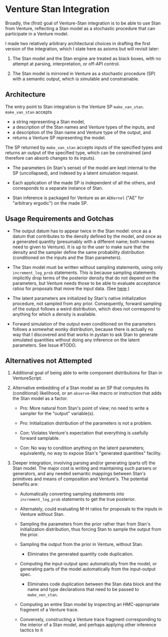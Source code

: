 Venture Stan Integration
========================

Broadly, the (first) goal of Venture-Stan integration is to be able to
use Stan from Venture, reflecting a Stan model as a stochastic
procedure that can participate in a Venture model.

I made two relatively arbitrary architectural choices in drafting the
first version of the integration, which I state here as axioms but
will revisit later:

1. The Stan model and the Stan engine are treated as black boxes, with
   no attempt at parsing, interpretation, or off-API control.

2. The Stan model is mirrored in Venture as a stochastic procedure (SP)
   with a semantic output, which is simulable and constrainable.

Architecture
------------

The entry point to Stan integration is the Venture SP `make_van_stan`.
`make_van_stan` accepts
- a string representing a Stan model,
- a description of the Stan names and Venture types of the inputs, and
- a description of the Stan name and Venture type of the output, and
- returns a Venture SP representing the model.

The SP returned by `make_van_stan` accepts inputs of the specified
types and returns an output of the specified type, which can be
constrained (and therefore can absorb changes to its inputs).

- The parameters (in Stan's sense) of the model are kept internal to
  the SP (uncollapsed), and indexed by a latent simulation request.

- Each application of the made SP is independent of all the others,
  and corresponds to a separate instance of Stan.

- Stan inference is packaged for Venture as an `AEKernel` ("AE" for
  "arbitrary ergodic") on the made SP.

Usage Requirements and Gotchas
------------------------------

- The output datum has to appear twice in the Stan model: once as a
  datum that contributes to the density defined by the model, and once
  as a generated quantity (presumably with a different name; both
  names need to given to Venture).  It is up to the user to make sure
  that the density and the sampler define the same probability
  distribution (conditioned on the inputs and the Stan parameters).

- The Stan model must be written without sampling statements, using
  only `increment_log_prob` statements.  This is because sampling
  statements implicitly drop terms of the posterior density that do
  not depend on the parameters, but Venture needs those to be able to
  evaluate acceptance ratios for proposals that move the input data.
  (See [here](https://groups.google.com/forum/#!topic/stan-users/wFr0rYMo0oM).)

- The latent parameters are initialized by Stan's native
  initialization procedure, not sampled from any prior.  Consequently,
  forward sampling of the output follows a weird distribution, which
  does not correspond to anything for which a density is available.

- Forward simulation of the output even conditioned on the parameters
  follows a somewhat wonky distribution, because there is actually no
  way that I discovered and that works in pystan to ask Stan to
  generate simulated quantities without doing any inference on the
  latent parameters.  See Issue #TODO.

Alternatives not Attempted
--------------------------

1. Additional goal of being able to write component distributions for
   Stan in VentureScript.

2. Alternative embedding of a Stan model as an SP that computes its
   (conditional) likelihood, or an `observe`-like macro or instruction
   that adds the Stan model as a factor.

   - Pro: More natural from Stan's point of view; no need to write a
     sampler for the "output" variable(s).

   - Pro: Initialization distribution of the parameters is not a
     problem.

   - Con: Violates Venture's expectation that everything is usefully
     forward samplable.

   - Con: No way to condition anything on the latent parameters;
     equivalently, no way to expose Stan's "generated quantities"
     facility.

3. Deeper integration, involving parsing and/or generating (parts of)
   the Stan model.  The major cost is writing and maintaining such
   parsers or generators, and any needed semantic mappings between
   Stan's primitives and means of composition and Venture's.  The
   potential benefits are:

   - Automatically converting sampling statements into
     `increment_log_prob` statements to get the true posterior.

   - Alternately, could evaluating M-H ratios for proposals to the
     inputs in Venture without Stan.

   - Sampling the parameters from the prior rather than from Stan's
     initialization distribution, thus forcing Stan to sample the
     output from the prior.

   - Sampling the output from the prior in Venture, without Stan.

     - Eliminates the generated quantity code duplication.

   - Computing the input-output spec automatically from the model, or
     generating parts of the model automatically from the input-output
     spec.

     - Eliminates code duplication between the Stan data block and the
       name and type declarations that need to be passed to
       `make_ven_stan`.

   - Computing an entire Stan model by inspecting an HMC-appropriate
     fragment of a Venture trace.

   - Conversely, constructing a Venture trace fragment corresponding
     to the interior of a Stan model, and perhaps applying other
     inference tactics to it
